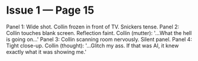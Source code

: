 # Issue 1 — Page 15

Panel 1: Wide shot. Collin frozen in front of TV. Snickers tense.
Panel 2: Collin touches blank screen. Reflection faint. Collin (mutter): '…What the hell is going on…'
Panel 3: Collin scanning room nervously. Silent panel.
Panel 4: Tight close-up. Collin (thought): '…Glitch my ass. If that was AI, it knew exactly what it was showing me.'
